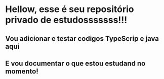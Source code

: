 # Hellow, esse é seu repositório privado de estudosssssss!!!

<h2>Vou adicionar e testar codigos TypeScrip e java aqui</h2>
<h2>E vou documentar o que estou estudand no momento!</h2>